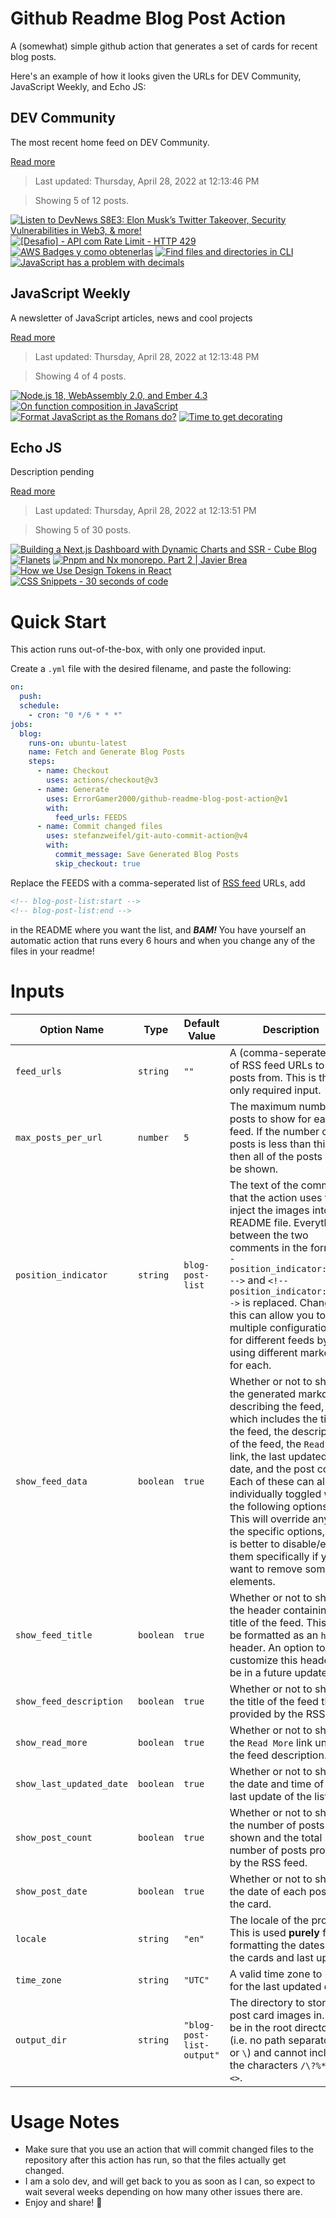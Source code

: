 # Github Readme Blog Post Action

A (somewhat) simple github action that generates a set of cards for recent blog posts.

Here's an example of how it looks given the URLs for DEV Community, JavaScript Weekly, and Echo JS:

<!-- post-list:start -->
## DEV Community

The most recent home feed on DEV Community.

[Read more](https://dev.to)
> Last updated: Thursday, April 28, 2022 at 12:13:46 PM

> Showing 5 of 12 posts.

[![Listen to DevNews S8E3: Elon Musk’s Twitter Takeover, Security Vulnerabilities in Web3, & more!](https://raw.githubusercontent.com/ErrorGamer2000/github-readme-blog-post-action/main/generated_files/DEV_Community/Listen_to_DevNews_S8E3__Elon_Musk’s_Twitter_Takeover__Security_Vulnerabilities_in_Web3____more!.svg)](https://dev.to/levisharpe/listen-to-devnews-s8e3-elon-musks-twitter-takeover-security-vulnerabilities-in-web3-more-1h7c)
[![[Desafio] - API com Rate Limit - HTTP 429](https://raw.githubusercontent.com/ErrorGamer2000/github-readme-blog-post-action/main/generated_files/DEV_Community/[Desafio]_-_API_com_Rate_Limit_-_HTTP_429.svg)](https://dev.to/zanfranceschi/desafio-api-com-rate-limit-http-429-a53)
[![AWS Badges y como obtenerlas](https://raw.githubusercontent.com/ErrorGamer2000/github-readme-blog-post-action/main/generated_files/DEV_Community/AWS_Badges_y_como_obtenerlas.svg)](https://dev.to/davidshaek/aws-badges-y-como-obtenerlas-47n6)
[![Find files and directories in CLI](https://raw.githubusercontent.com/ErrorGamer2000/github-readme-blog-post-action/main/generated_files/DEV_Community/Find_files_and_directories_in_CLI.svg)](https://dev.to/baransel/find-files-and-directories-in-cli-1m58)
[![JavaScript has a problem with decimals](https://raw.githubusercontent.com/ErrorGamer2000/github-readme-blog-post-action/main/generated_files/DEV_Community/JavaScript_has_a_problem_with_decimals.svg)](https://dev.to/nicozerpa/javascript-has-a-problem-with-decimals-5dj8)


## JavaScript Weekly

A newsletter of JavaScript articles, news and cool projects

[Read more](https://javascriptweekly.com/)
> Last updated: Thursday, April 28, 2022 at 12:13:48 PM

> Showing 4 of 4 posts.

[![Node.js 18, WebAssembly 2.0, and Ember 4.3](https://raw.githubusercontent.com/ErrorGamer2000/github-readme-blog-post-action/main/generated_files/JavaScript_Weekly/Node.js_18__WebAssembly_2.0__and_Ember_4.3.svg)](https://javascriptweekly.com/issues/586)
[![On function composition in JavaScript](https://raw.githubusercontent.com/ErrorGamer2000/github-readme-blog-post-action/main/generated_files/JavaScript_Weekly/On_function_composition_in_JavaScript.svg)](https://javascriptweekly.com/issues/585)
[![Format JavaScript as the Romans do?](https://raw.githubusercontent.com/ErrorGamer2000/github-readme-blog-post-action/main/generated_files/JavaScript_Weekly/Format_JavaScript_as_the_Romans_do_.svg)](https://javascriptweekly.com/issues/584)
[![Time to get decorating](https://raw.githubusercontent.com/ErrorGamer2000/github-readme-blog-post-action/main/generated_files/JavaScript_Weekly/Time_to_get_decorating.svg)](https://javascriptweekly.com/issues/583)


## Echo JS

Description pending

[Read more](
http://www.echojs.com
)
> Last updated: Thursday, April 28, 2022 at 12:13:51 PM

> Showing 5 of 30 posts.

[![Building a Next.js Dashboard with Dynamic Charts and SSR - Cube Blog](https://raw.githubusercontent.com/ErrorGamer2000/github-readme-blog-post-action/main/generated_files/_Echo_JS_/Building_a_Next.js_Dashboard_with_Dynamic_Charts_and_SSR_-_Cube_Blog.svg)](https://cube.dev/blog/building-nextjs-dashboard-with-dynamic-charts-and-ssr)
[![Flanets](https://raw.githubusercontent.com/ErrorGamer2000/github-readme-blog-post-action/main/generated_files/_Echo_JS_/Flanets.svg)](https://flanets.io)
[![Pnpm and Nx monorepo. Part 2 | Javier Brea](https://raw.githubusercontent.com/ErrorGamer2000/github-readme-blog-post-action/main/generated_files/_Echo_JS_/Pnpm_and_Nx_monorepo._Part_2___Javier_Brea.svg)](
https://www.javierbrea.com/blog/pnpm-nx-monorepo-02/
)
[![How we Use Design Tokens in React](https://raw.githubusercontent.com/ErrorGamer2000/github-readme-blog-post-action/main/generated_files/_Echo_JS_/How_we_Use_Design_Tokens_in_React.svg)](https://blog.bitsrc.io/how-we-use-design-tokens-in-react-5396dd897ace)
[![CSS Snippets - 30 seconds of code](https://raw.githubusercontent.com/ErrorGamer2000/github-readme-blog-post-action/main/generated_files/_Echo_JS_/CSS_Snippets_-_30_seconds_of_code.svg)](
https://www.30secondsofcode.org/css/p/1
)


<!-- post-list:end -->

# Quick Start

This action runs out-of-the-box, with only one provided input.

Create a `.yml` file with the desired filename, and paste the following:

```yml
on:
  push:
  schedule:
    - cron: "0 */6 * * *"
jobs:
  blog:
    runs-on: ubuntu-latest
    name: Fetch and Generate Blog Posts
    steps:
      - name: Checkout
        uses: actions/checkout@v3
      - name: Generate
        uses: ErrorGamer2000/github-readme-blog-post-action@v1
        with:
          feed_urls: FEEDS
      - name: Commit changed files
        uses: stefanzweifel/git-auto-commit-action@v4
        with:
          commit_message: Save Generated Blog Posts
          skip_checkout: true
```

Replace the FEEDS with a comma-seperated list of [RSS feed](https://rss.com/blog/how-do-rss-feeds-work/) URLs, add

```md
<!-- blog-post-list:start -->
<!-- blog-post-list:end -->
```

in the README where you want the list, and **_BAM!_** You have yourself an automatic action that runs every 6 hours and when you change any of the files in your readme!

# Inputs

<table>
  <thead>
    <tr>
      <th>Option Name</th>
      <th>Type</th>
      <th>Default Value</th>
      <th>Description</th>
    </tr>
  </thead>
  <tbody>
    <tr>
      <td><code>feed_urls</code></td>
      <td><code>string</code></td>
      <td><code>""</code></td>
      <td>A (comma-seperated) list of RSS feed URLs to load posts from. This is the only required input.</td>
    </tr>
    <tr>
      <td><code>max_posts_per_url</code></td>
      <td><code>number</code></td>
      <td><code>5</code></td>
      <td>The maximum number of posts to show for each feed. If the number of posts is less than this, then all of the posts will be shown.</td>
    </tr>
    <tr>
      <td><code>position_indicator</code></td>
      <td><code>string</code></td>
      <td><code>blog-post-list</code></td>
      <td>The text of the comments that the action uses to inject the images into the README file. Everything between the two comments in the form <code>&lt;!-- position_indicator:start --&gt;</code> and <code>&lt;!-- position_indicator:end --&gt;</code> is replaced. Changing this can allow you to use multiple configurations for different feeds by using different markers for each.</td>
    </tr>
    <tr>
      <td><code>show_feed_data</code></td>
      <td><code>boolean</code></td>
      <td><code>true</code></td>
      <td>Whether or not to show the generated markdown describing the feed, which includes the title of the feed, the description of the feed, the <code>Read More</code> link, the last updated date, and the post count. Each of these can also be individually toggled with the following options. This will override any of the specific options, so it is better to disable/enable them specifically if you want to remove some elements.</td>
    </tr>
    <tr>
      <td><code>show_feed_title</code></td>
      <td><code>boolean</code></td>
      <td><code>true</code></td>
      <td>Whether or not to show the header containing the title of the feed. This will be formatted as an <code>h2</code> header. An option to customize this header will be in a future update.</td>
    </tr>
    <tr>
      <td><code>show_feed_description</code></td>
      <td><code>boolean</code></td>
      <td><code>true</code></td>
      <td>Whether or not to show the title of the feed that is provided by the RSS feed.</td>
    </tr>
    <tr>
      <td><code>show_read_more</code></td>
      <td><code>boolean</code></td>
      <td><code>true</code></td>
      <td>Whether or not to show the <code>Read More</code> link under the feed description.</td>
    </tr>
    <tr>
      <td><code>show_last_updated_date</code></td>
      <td><code>boolean</code></td>
      <td><code>true</code></td>
      <td>Whether or not to show the date and time of the last update of the list.</td>
    </tr>
    <tr>
      <td><code>show_post_count</code></td>
      <td><code>boolean</code></td>
      <td><code>true</code></td>
      <td>Whether or not to show the number of posts shown and the total number of posts provided by the RSS feed.</td>
    </tr>
    <tr>
      <td><code>show_post_date</code></td>
      <td><code>boolean</code></td>
      <td><code>true</code></td>
      <td>Whether or not to show the date of each post on the card.</td>
    </tr>
    <tr>
      <td><code>locale</code></td>
      <td><code>string</code></td>
      <td><code>"en"</code></td>
      <td>The locale of the project. This is used <strong>purely</strong> for formatting the dates of the cards and last update.</td>
    </tr>
    <tr>
      <td><code>time_zone</code></td>
      <td><code>string</code></td>
      <td><code>"UTC"</code></td>
      <td>A valid time zone to use for the last updated date.</td>
    </tr>
    <tr>
      <td><code>output_dir</code></td>
      <td><code>string</code></td>
      <td><code>"blog-post-list-output"</code></td>
      <td>The directory to store the post card images in. Must be in the root directory (i.e. no path separators <code>/</code> or <code>\</code>) and cannot include the characters <code>/\?%*:|"&lt;&gt;</code>.</td>
    </tr>
<!--
    <tr>
      <td><code></code></td>
      <td><cde></cde></td>
      <td><code></code></td>
      <td></td>
    </tr>
-->
  </tbody>
</table>

# Usage Notes

- Make sure that you use an action that will commit changed files to the repository after this action has run, so that the files actually get changed.
- I am a solo dev, and will get back to you as soon as I can, so expect to wait several weeks depending on how many other issues there are.
- Enjoy and share! 🤗
